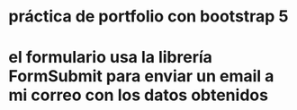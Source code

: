 # práctica de portfolio con bootstrap 5

# el formulario usa la librería FormSubmit para enviar un email a mi correo con los datos obtenidos
